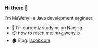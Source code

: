 ### Hi there 👋

<!--
**ivencc/ivencc** is a ✨ _special_ ✨ repository because its `README.md` (this file) appears on your GitHub profile.
Here are some ideas to get you started:

- 🔭 I’m currently working on ...
- 🌱 I’m currently learning ...
- 👯 I’m looking to collaborate on ...
- 🤔 I’m looking for help with ...
- 💬 Ask me about ...
- 📫 How to reach me: ...
- 😄 Pronouns: ...
- ⚡ Fun fact: ...
-->

I'm MaWenyi, a Java development engineer.

- 🔭 I’m currently studying on Nanjing.
- 📫 How to reach me: [ma@weny.io](mailto:ma@weny.io)
- 🏠 Blog: [iscolt.com](https://iscolt.com/)
